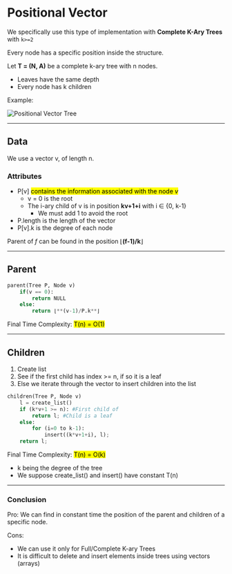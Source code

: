 # Positional Vector
We specifically use this type of implementation with **Complete K-Ary Trees** with `k>=2`

Every node has a specific position inside the structure.

Let **T = (N, A)** be a complete k-ary tree with n nodes.
 * Leaves have the same depth
 * Every node has k children
 
Example:

![Positional Vector Tree](https://github.com/PayThePizzo/ASD/blob/main/Resources/PV-Tree.jpg?raw=TRUE)

--- 

## Data
We use a vector v, of length n.

### Attributes
* P[v] <mark>contains the information associated with the node *v* </mark>
  * v = 0 is the root
  * The i-ary child of v is in position **kv+1+i** with i ∈ {0, k-1}
    * We must add 1 to avoid the root
* P.length is the length of the vector
* P[v].k is the degree of each node

Parent of *f* can be found in the position ⌊**(f-1)/k**⌋

---
## Parent
```python
parent(Tree P, Node v)
    if(v == 0):
        return NULL
    else:
        return ⌊**(v-1)/P.k**⌋
```
Final Time Complexity: <mark>T(n) = O(1)</mark>

--- 
## Children
1. Create list
2. See if the first child has index >= n, if so it is a leaf
3. Else we iterate through the vector to insert children into the list 
```python
children(Tree P, Node v)
    l = create_list()
    if (k*v+1 >= n): #First child of 
        return l; #Child is a leaf
    else:
        for (i=0 to k-1):
            insert((k*v+1+i), l);
    return l;
```
Final Time Complexity: <mark>T(n) = O(k)</mark>
* k being the degree of the tree
* We suppose create_list() and insert() have constant T(n)
---


### Conclusion
Pro: We can find in constant time the position of the parent 
and children of a specific node.

Cons: 
* We can use it only for Full/Complete K-ary Trees
* It is difficult to delete and insert elements inside trees using 
vectors (arrays)